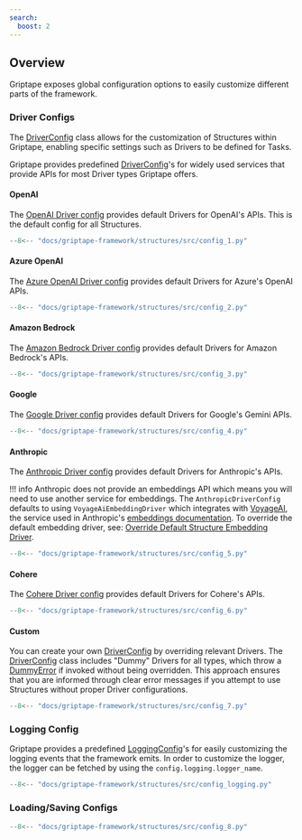 ```yaml
---
search:
  boost: 2 
---
```


## Overview

Griptape exposes global configuration options to easily customize different parts of the framework.

### Driver Configs

The [DriverConfig](../../reference/griptape/config/drivers/driver_config.md) class allows for the customization of Structures within Griptape, enabling specific settings such as Drivers to be defined for Tasks. 

Griptape provides predefined [DriverConfig](../../reference/griptape/config/drivers/driver_config.md)'s for widely used services that provide APIs for most Driver types Griptape offers.

#### OpenAI

The [OpenAI Driver config](../../reference/griptape/config/drivers/openai_driver_config.md) provides default Drivers for OpenAI's APIs. This is the default config for all Structures.

```python
--8<-- "docs/griptape-framework/structures/src/config_1.py"
```

#### Azure OpenAI

The [Azure OpenAI Driver config](../../reference/griptape/config/drivers/azure_openai_driver_config.md) provides default Drivers for Azure's OpenAI APIs.

```python
--8<-- "docs/griptape-framework/structures/src/config_2.py"
```

#### Amazon Bedrock
The [Amazon Bedrock Driver config](../../reference/griptape/config/drivers/amazon_bedrock_driver_config.md) provides default Drivers for Amazon Bedrock's APIs.

```python
--8<-- "docs/griptape-framework/structures/src/config_3.py"
```

#### Google
The [Google Driver config](../../reference/griptape/config/drivers/google_driver_config.md) provides default Drivers for Google's Gemini APIs.

```python
--8<-- "docs/griptape-framework/structures/src/config_4.py"
```

#### Anthropic

The [Anthropic Driver config](../../reference/griptape/config/drivers/anthropic_driver_config.md) provides default Drivers for Anthropic's APIs.

!!! info
    Anthropic does not provide an embeddings API which means you will need to use another service for embeddings.
    The `AnthropicDriverConfig` defaults to using `VoyageAiEmbeddingDriver` which integrates with [VoyageAI](https://www.voyageai.com/), the service used in Anthropic's [embeddings documentation](https://docs.anthropic.com/claude/docs/embeddings).
    To override the default embedding driver, see: [Override Default Structure Embedding Driver](../drivers/embedding-drivers.md#override-default-structure-embedding-driver).

```python
--8<-- "docs/griptape-framework/structures/src/config_5.py"
```

#### Cohere

The [Cohere Driver config](../../reference/griptape/config/drivers/cohere_driver_config.md) provides default Drivers for Cohere's APIs.

```python
--8<-- "docs/griptape-framework/structures/src/config_6.py"
```

#### Custom

You can create your own [DriverConfig](../../reference/griptape/config/drivers/driver_config.md) by overriding relevant Drivers.
The [DriverConfig](../../reference/griptape/config/drivers/driver_config.md) class includes "Dummy" Drivers for all types, which throw a [DummyError](../../reference/griptape/exceptions/dummy_exception.md) if invoked without being overridden. 
This approach ensures that you are informed through clear error messages if you attempt to use Structures without proper Driver configurations.

```python
--8<-- "docs/griptape-framework/structures/src/config_7.py"
```

### Logging Config

Griptape provides a predefined [LoggingConfig](../../reference/griptape/config/logging/logging_config.md)'s for easily customizing the logging events that the framework emits. In order to customize the logger, the logger can be fetched by using the `config.logging.logger_name`.

```python
--8<-- "docs/griptape-framework/structures/src/config_logging.py"
```

### Loading/Saving Configs

```python
--8<-- "docs/griptape-framework/structures/src/config_8.py"
```

